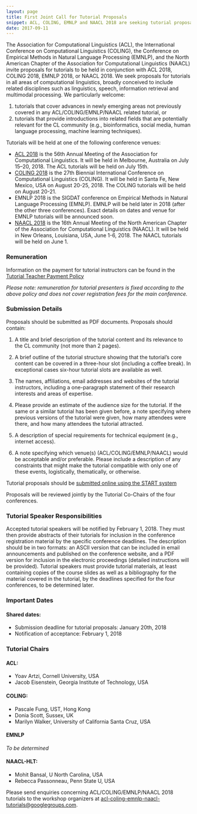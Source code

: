 ```yaml
---
layout: page
title: First Joint Call for Tutorial Proposals
snippet: ACL, COLING, EMNLP and NAACL 2018 are seeking tutorial proposals
date: 2017-09-11
---
```


The Association for Computational Linguistics (ACL), the International Conference on Computational Linguistics (COLING), the Conference on Empirical Methods in Natural Language Processing (EMNLP), and the North American Chapter of the Association for Computational Linguistics (NAACL) invite proposals for tutorials to be held in conjunction with ACL 2018, COLING 2018, EMNLP 2018, or NAACL 2018. We seek proposals for tutorials in all areas of computational linguistics, broadly conceived to include related disciplines such as linguistics, speech, information retrieval and multimodal processing. We particularly welcome:

1. tutorials that cover advances in newly emerging areas not previously covered in any ACL/COLING/EMNLP/NAACL related tutorial, or
2. tutorials that provide introductions into related fields that are potentially relevant for the CL community (e.g., bioinformatics, social media, human language processing, machine learning techniques). 

Tutorials will be held at one of the following conference venues:

* [ACL 2018](http://acl2018.org/) is the 56th Annual Meeting of the Association for Computational Linguistics. It will be held in Melbourne, Australia on July 15–20, 2018. The ACL tutorials will be held on July 15th.
* [COLING 2018](http://coling2018.org/) is the 27th Biennial International Conference on Computational Linguistics (COLING). It will be held in Santa Fe, New Mexico, USA on August 20-25, 2018. The COLING tutorials will be held on August 20-21. 
* EMNLP 2018 is the SIGDAT conference on Empirical Methods in Natural Language Processing (EMNLP). EMNLP will be held later in 2018 (after the other three conferences). Exact details on dates and venue for EMNLP tutorials will be announced soon.
* [NAACL 2018](http://naacl2018.org/) is the 16th Annual Meeting of the North American Chapter of the Association for Computational Linguistics (NAACL). It will be held in New Orleans, Louisiana, USA, June 1-6, 2018. The NAACL tutorials will be held on June 1.


### Remuneration

Information on the payment for tutorial instructors can be found in the [Tutorial Teacher Payment Policy](http://aclweb.org/adminwiki/index.php?title=Tutorial_teacher_payment_policy) 

*Please note: remuneration for tutorial presenters is fixed according to the above policy and does not cover registration fees for the main conference.*

### Submission Details

Proposals should be submitted as PDF documents. Proposals should contain:

1. A title and brief description of the tutorial content and its relevance to the CL community (not more than 2 pages).

2. A brief outline of the tutorial structure showing that the tutorial’s core content can be covered in a three-hour slot (including a coffee break). In exceptional cases six-hour tutorial slots are available as well.

3. The names, affiliations, email addresses and websites of the tutorial instructors, including a one-paragraph statement of their research interests and areas of expertise.

4. Please provide an estimate of the audience size for the tutorial. If  the same or a similar tutorial has been given before, a note specifying where previous versions of the tutorial were given, how many attendees were there, and how many attendees the tutorial attracted. 

5. A description of special requirements for technical equipment (e.g., internet access).

6. A note specifying which venue(s) (ACL/COLING/EMNLP/NAACL) would be acceptable and/or preferable. Please include a description of any constraints that might make the tutorial compatible with only one of these events, logistically, thematically, or otherwise. 

Tutorial proposals should be [submitted online using the START system](https://www.softconf.com/i/cl-tutorials2018)

Proposals will be reviewed jointly by the Tutorial Co-Chairs of the four conferences.

### Tutorial Speaker Responsibilities

Accepted tutorial speakers will be notified by February 1, 2018. They must then provide abstracts of their tutorials for inclusion in the conference registration material by the specific conference deadlines. The description should be in two formats: an ASCII version that can be included in email announcements and published on the conference website, and a PDF version for inclusion in the electronic proceedings (detailed instructions will be provided). Tutorial speakers must provide tutorial materials, at least containing copies of the course slides as well as a bibliography for the material covered in the tutorial, by the deadlines specified for the four conferences, to be determined later.

### Important Dates

#### Shared dates:

* Submission deadline for tutorial proposals: January 20th, 2018 
* Notification of acceptance: February 1, 2018


### Tutorial Chairs

#### ACL:

* Yoav Artzi, Cornell University, USA
* Jacob Eisenstein, Georgia Institute of Technology, USA
 
#### COLING:

* Pascale Fung, UST, Hong Kong
* Donia Scott, Sussex, UK
* Marilyn Walker, University of California Santa Cruz, USA
 
#### EMNLP

*To be determined*

#### NAACL-HLT:

* Mohit Bansal, U North Carolina, USA
* Rebecca Passonneau, Penn State U, USA

Please send enquiries concerning ACL/COLING/EMNLP/NAACL 2018 tutorials to the workshop organizers at
[acl-coling-emnlp-naacl-tutorials@googlegroups.com](mailto:acl-coling-emnlp-naacl-tutorials@googlegroups.com).